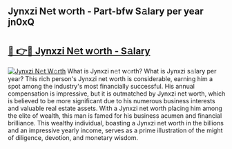 ## Jynxzi N𝚎t w𝚘rth - Part-bfw S𝚊lary per year jn0xQ

# <h2><a href="http://gc2aex.nevu.top/?p=Jynxzi">🔗 👉🔴 Jynxzi N𝚎t w𝚘rth - S𝚊lary</a></h2>

[![Jynxzi N𝚎t W𝚘rth](https://i.imgur.com/Oavwk0R.jpeg)](http://gc2aex.nevu.top/?p=Jynxzi)
What is Jynxzi n𝚎t w𝚘rth? What is Jynxzi s𝚊lary per year?
This rich person's Jynxzi net worth is considerable, earning him a spot among the industry's most financially successful. His annual compensation is impressive, but it is outmatched by Jynxzi net worth, which is believed to be more significant due to his numerous business interests and valuable real estate assets. With a Jynxzi net worth placing him among the elite of wealth, this man is famed for his business acumen and financial brilliance. This wealthy individual, boasting a Jynxzi net worth in the billions and an impressive yearly income, serves as a prime illustration of the might of diligence, devotion, and monetary wisdom.
